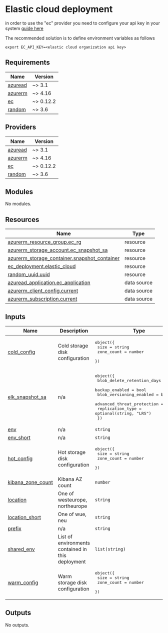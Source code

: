 # Elastic cloud deployment

in order to use the "ec" provider you need to configure your api key in your system [guide here](https://registry.terraform.io/providers/elastic/ec/latest/docs#api-key-authentication-recommended)

The recommended solution is to define environment variables as follows
```commandline
export EC_API_KEY=<elastic cloud organization api key>
```

<!-- markdownlint-disable -->
<!-- BEGIN_TF_DOCS -->
## Requirements

| Name | Version |
|------|---------|
| <a name="requirement_azuread"></a> [azuread](#requirement\_azuread) | ~> 3.1 |
| <a name="requirement_azurerm"></a> [azurerm](#requirement\_azurerm) | ~> 4.16 |
| <a name="requirement_ec"></a> [ec](#requirement\_ec) | ~> 0.12.2 |
| <a name="requirement_random"></a> [random](#requirement\_random) | ~> 3.6 |

## Providers

| Name | Version |
|------|---------|
| <a name="provider_azuread"></a> [azuread](#provider\_azuread) | ~> 3.1 |
| <a name="provider_azurerm"></a> [azurerm](#provider\_azurerm) | ~> 4.16 |
| <a name="provider_ec"></a> [ec](#provider\_ec) | ~> 0.12.2 |
| <a name="provider_random"></a> [random](#provider\_random) | ~> 3.6 |

## Modules

No modules.

## Resources

| Name | Type |
|------|------|
| [azurerm_resource_group.ec_rg](https://registry.terraform.io/providers/hashicorp/azurerm/latest/docs/resources/resource_group) | resource |
| [azurerm_storage_account.ec_snapshot_sa](https://registry.terraform.io/providers/hashicorp/azurerm/latest/docs/resources/storage_account) | resource |
| [azurerm_storage_container.snapshot_container](https://registry.terraform.io/providers/hashicorp/azurerm/latest/docs/resources/storage_container) | resource |
| [ec_deployment.elastic_cloud](https://registry.terraform.io/providers/elastic/ec/latest/docs/resources/deployment) | resource |
| [random_uuid.uuid](https://registry.terraform.io/providers/hashicorp/random/latest/docs/resources/uuid) | resource |
| [azuread_application.ec_application](https://registry.terraform.io/providers/hashicorp/azuread/latest/docs/data-sources/application) | data source |
| [azurerm_client_config.current](https://registry.terraform.io/providers/hashicorp/azurerm/latest/docs/data-sources/client_config) | data source |
| [azurerm_subscription.current](https://registry.terraform.io/providers/hashicorp/azurerm/latest/docs/data-sources/subscription) | data source |

## Inputs

| Name | Description | Type | Default | Required |
|------|-------------|------|---------|:--------:|
| <a name="input_cold_config"></a> [cold\_config](#input\_cold\_config) | Cold storage disk configuration | <pre>object({<br/>    size       = string<br/>    zone_count = number<br/>  })</pre> | n/a | yes |
| <a name="input_elk_snapshot_sa"></a> [elk\_snapshot\_sa](#input\_elk\_snapshot\_sa) | n/a | <pre>object({<br/>    blob_delete_retention_days = number<br/>    backup_enabled             = bool<br/>    blob_versioning_enabled    = bool<br/>    advanced_threat_protection = bool<br/>    replication_type           = optional(string, "LRS")<br/>  })</pre> | <pre>{<br/>  "advanced_threat_protection": true,<br/>  "backup_enabled": true,<br/>  "blob_delete_retention_days": 30,<br/>  "blob_versioning_enabled": true,<br/>  "replication_type": "GZRS"<br/>}</pre> | no |
| <a name="input_env"></a> [env](#input\_env) | n/a | `string` | n/a | yes |
| <a name="input_env_short"></a> [env\_short](#input\_env\_short) | n/a | `string` | n/a | yes |
| <a name="input_hot_config"></a> [hot\_config](#input\_hot\_config) | Hot storage disk configuration | <pre>object({<br/>    size       = string<br/>    zone_count = number<br/>  })</pre> | n/a | yes |
| <a name="input_kibana_zone_count"></a> [kibana\_zone\_count](#input\_kibana\_zone\_count) | Kibana AZ count | `number` | `1` | no |
| <a name="input_location"></a> [location](#input\_location) | One of westeurope, northeurope | `string` | n/a | yes |
| <a name="input_location_short"></a> [location\_short](#input\_location\_short) | One of wue, neu | `string` | n/a | yes |
| <a name="input_prefix"></a> [prefix](#input\_prefix) | n/a | `string` | n/a | yes |
| <a name="input_shared_env"></a> [shared\_env](#input\_shared\_env) | List of environments contained in this deployment | `list(string)` | n/a | yes |
| <a name="input_warm_config"></a> [warm\_config](#input\_warm\_config) | Warm storage disk configuration | <pre>object({<br/>    size       = string<br/>    zone_count = number<br/>  })</pre> | n/a | yes |

## Outputs

No outputs.
<!-- END_TF_DOCS -->
